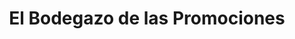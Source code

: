 ---
title: "El Bodegazo de las Promociones"
url: /sahagun/el-bodegazo-de-las-promociones/
shop: menaje del hogar
---